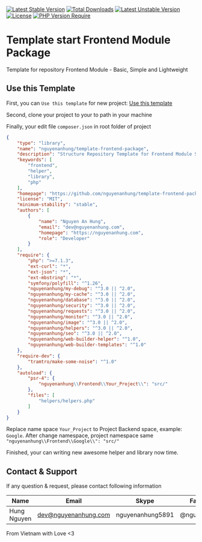 [![Latest Stable Version](http://poser.pugx.org/nguyenanhung/template-frontend-package/v)](https://packagist.org/packages/template-backend-package) [![Total Downloads](http://poser.pugx.org/nguyenanhung/template-frontend-package/downloads)](https://packagist.org/packages/nguyenanhung/template-frontend-package) [![Latest Unstable Version](http://poser.pugx.org/nguyenanhung/template-frontend-package/v/unstable)](https://packagist.org/packages/nguyenanhung/template-frontend-package) [![License](http://poser.pugx.org/nguyenanhung/template-frontend-package/license)](https://packagist.org/packages/nguyenanhung/template-frontend-package) [![PHP Version Require](http://poser.pugx.org/nguyenanhung/template-frontend-package/require/php)](https://packagist.org/packages/nguyenanhung/template-frontend-package)

# Template start Frontend Module Package

Template for repository Frontend Module - Basic, Simple and Lightweight

## Use this Template

First, you can `Use this template` for new project: [Use this template](https://github.com/nguyenanhung/template-frontend-package/generate)

Second, clone your project to your to path in your machine

Finally, your edit file `composer.json` in root folder of project

```json
{
    "type": "library",
    "name": "nguyenanhung/template-frontend-package",
    "description": "Structure Repository Template for Frontend Module Service Package",
    "keywords": [
        "frontend",
        "helper",
        "library",
        "php"
    ],
    "homepage": "https://github.com/nguyenanhung/template-frontend-package",
    "license": "MIT",
    "minimum-stability": "stable",
    "authors": [
        {
            "name": "Nguyen An Hung",
            "email": "dev@nguyenanhung.com",
            "homepage": "https://nguyenanhung.com",
            "role": "Developer"
        }
    ],
    "require": {
        "php": ">=7.1.3",
        "ext-curl": "*",
        "ext-json": "*",
        "ext-mbstring": "*",
        "symfony/polyfill": "^1.26",
        "nguyenanhung/my-debug": "^3.0 || ^2.0",
        "nguyenanhung/my-cache": "^3.0 || ^2.0",
        "nguyenanhung/database": "^3.0 || ^2.0",
        "nguyenanhung/security": "^3.0 || ^2.0",
        "nguyenanhung/requests": "^3.0 || ^2.0",
        "nguyenanhung/monitor": "^3.0 || ^2.0",
        "nguyenanhung/image": "^3.0 || ^2.0",
        "nguyenanhung/helpers": "^3.0 || ^2.0",
        "nguyenanhung/seo": "^3.0 || ^2.0",
        "nguyenanhung/web-builder-helper": "^1.0",
        "nguyenanhung/web-builder-templates": "^1.0"
    },
    "require-dev": {
        "tramtro/make-some-noise": "^1.0"
    },
    "autoload": {
        "psr-4": {
            "nguyenanhung\\Frontend\\Your_Project\\": "src/"
        },
        "files": [
            "helpers/helpers.php"
        ]
    }
}
```

Replace name space `Your_Project` to Project Backend space, example: `Google`. After change namespace, project namespace same `"nguyenanhung\\Frontend\\Google\\": "src/"`

Finished, your can writing new awesome helper and library now time.

## Contact & Support

If any question & request, please contact following information

| Name        | Email                | Skype            | Facebook      |
|-------------|----------------------|------------------|---------------|
| Hung Nguyen | dev@nguyenanhung.com | nguyenanhung5891 | @nguyenanhung |

From Vietnam with Love <3
